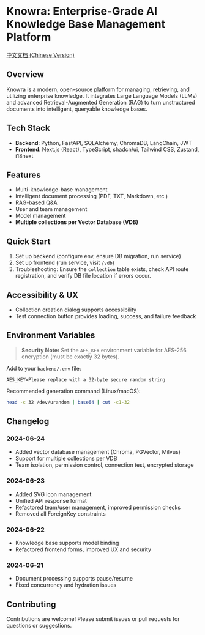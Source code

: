 # Knowra: Enterprise-Grade AI Knowledge Base Management Platform

[中文文档 (Chinese Version)](README_zh.md)

## Overview

Knowra is a modern, open-source platform for managing, retrieving, and utilizing enterprise knowledge. It integrates Large Language Models (LLMs) and advanced Retrieval-Augmented Generation (RAG) to turn unstructured documents into intelligent, queryable knowledge bases.

## Tech Stack

- **Backend**: Python, FastAPI, SQLAlchemy, ChromaDB, LangChain, JWT
- **Frontend**: Next.js (React), TypeScript, shadcn/ui, Tailwind CSS, Zustand, i18next

## Features

- Multi-knowledge-base management
- Intelligent document processing (PDF, TXT, Markdown, etc.)
- RAG-based Q&A
- User and team management
- Model management
- **Multiple collections per Vector Database (VDB)**

## Quick Start

1. Set up backend (configure env, ensure DB migration, run service)
2. Set up frontend (run service, visit `/vdb`)
3. Troubleshooting: Ensure the `collection` table exists, check API route registration, and verify DB file location if errors occur.

## Accessibility & UX

- Collection creation dialog supports accessibility
- Test connection button provides loading, success, and failure feedback

## Environment Variables

> **Security Note:** Set the `AES_KEY` environment variable for AES-256 encryption (must be exactly 32 bytes).

Add to your `backend/.env` file:

```env
AES_KEY=Please replace with a 32-byte secure random string
```

Recommended generation command (Linux/macOS):
```bash
head -c 32 /dev/urandom | base64 | cut -c1-32
```

## Changelog

### 2024-06-24
- Added vector database management (Chroma, PGVector, Milvus)
- Support for multiple collections per VDB
- Team isolation, permission control, connection test, encrypted storage

### 2024-06-23
- Added SVG icon management
- Unified API response format
- Refactored team/user management, improved permission checks
- Removed all ForeignKey constraints

### 2024-06-22
- Knowledge base supports model binding
- Refactored frontend forms, improved UX and security

### 2024-06-21
- Document processing supports pause/resume
- Fixed concurrency and hydration issues

## Contributing

Contributions are welcome! Please submit issues or pull requests for questions or suggestions. 